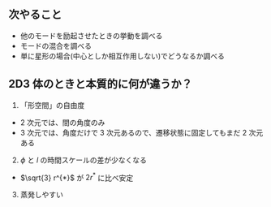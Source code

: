 ## 次やること

- 他のモードを励起させたときの挙動を調べる
- モードの混合を調べる
- 単に星形の場合(中心としか相互作用しない)でどうなるか調べる

## 2D3 体のときと本質的に何が違うか？

1. 「形空間」の自由度

- 2 次元では、間の角度のみ
- 3 次元では、角度だけで 3 次元あるので、遷移状態に固定してもまだ 2 次元ある

2. $\phi$ と $l$ の時間スケールの差が少なくなる

- $\sqrt{3} r^{*}$ が $2r^{*}$ に比べ安定

3. 蒸発しやすい
